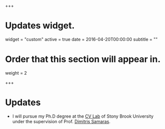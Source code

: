 +++
# Updates widget.
widget = "custom"
active = true
date = 2016-04-20T00:00:00
subtitle = ""

# Order that this section will appear in.
weight = 2


+++

# Updates


* I will pursue my Ph.D degree at the <a href="https://www3.cs.stonybrook.edu/~cvl/">CV Lab</a> of Stony Brook University under the supervision of Prof. <a href="https://www3.cs.stonybrook.edu/~samaras/">Dimitris Samaras</a>.
